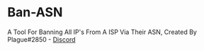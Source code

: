 # Ban-ASN
A Tool For Banning All IP's From A ISP Via Their ASN, Created By Plague#2850 - [Discord](http://Krewella.co.uk/Discord)

